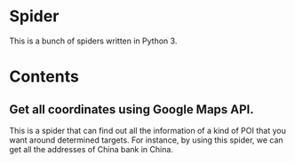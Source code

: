 # Spider
This is a bunch of spiders written in Python 3.

# Contents
## Get all coordinates using Google Maps API.

This is a spider that can find out all the information of a kind of POI that you want around determined targets. For instance, 
by using this spider, we can get all the addresses of China bank in China.
